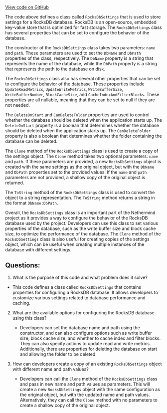 [View code on GitHub](https://github.com/NethermindEth/nethermind/src/Nethermind/Nethermind.Db/RocksDbSettings.cs)

The code above defines a class called `RocksDbSettings` that is used to store settings for a RocksDB database. RocksDB is an open-source, embedded key-value store that is optimized for fast storage. The `RocksDbSettings` class has several properties that can be set to configure the behavior of the database.

The constructor of the `RocksDbSettings` class takes two parameters: `name` and `path`. These parameters are used to set the `DbName` and `DbPath` properties of the class, respectively. The `DbName` property is a string that represents the name of the database, while the `DbPath` property is a string that represents the path to the database on disk.

The `RocksDbSettings` class also has several other properties that can be set to configure the behavior of the database. These properties include `UpdateReadMetrics`, `UpdateWriteMetrics`, `WriteBufferSize`, `WriteBufferNumber`, `BlockCacheSize`, and `CacheIndexAndFilterBlocks`. These properties are all nullable, meaning that they can be set to null if they are not needed.

The `DeleteOnStart` and `CanDeleteFolder` properties are used to control whether the database should be deleted when the application starts up. The `DeleteOnStart` property is a boolean that determines whether the database should be deleted when the application starts up. The `CanDeleteFolder` property is also a boolean that determines whether the folder containing the database can be deleted.

The `Clone` method of the `RocksDbSettings` class is used to create a copy of the settings object. The `Clone` method takes two optional parameters: `name` and `path`. If these parameters are provided, a new `RocksDbSettings` object is created with the same settings as the original object, but with the `DbName` and `DbPath` properties set to the provided values. If the `name` and `path` parameters are not provided, a shallow copy of the original object is returned.

The `ToString` method of the `RocksDbSettings` class is used to convert the object to a string representation. The `ToString` method returns a string in the format `DbName:DbPath`.

Overall, the `RocksDbSettings` class is an important part of the Nethermind project as it provides a way to configure the behavior of the RocksDB database used by the project. Developers can use this class to set various properties of the database, such as the write buffer size and block cache size, to optimize the performance of the database. The `Clone` method of the `RocksDbSettings` class is also useful for creating copies of the settings object, which can be useful when creating multiple instances of the database with different settings.
## Questions: 
 1. What is the purpose of this code and what problem does it solve?
   - This code defines a class called `RocksDbSettings` that contains properties for configuring a RocksDB database. It allows developers to customize various settings related to database performance and caching.

2. What are the available options for configuring the RocksDB database using this class?
   - Developers can set the database name and path using the constructor, and can also configure options such as write buffer size, block cache size, and whether to cache index and filter blocks. They can also specify actions to update read and write metrics. Additionally, there are properties for deleting the database on start and allowing the folder to be deleted.

3. How can developers create a copy of an existing `RocksDbSettings` object with different name and path values?
   - Developers can call the `Clone` method of the `RocksDbSettings` class and pass in new name and path values as parameters. This will create a new `RocksDbSettings` object with the same configuration as the original object, but with the updated name and path values. Alternatively, they can call the `Clone` method with no parameters to create a shallow copy of the original object.